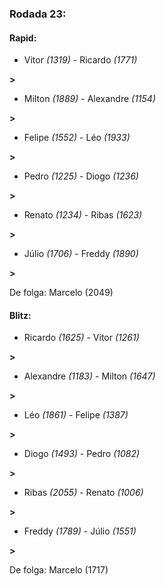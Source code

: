 ### Rodada 23:

#### Rapid:

* Vitor *(1319)*     -     Ricardo *(1771)*

 **>** 
* Milton *(1889)*     -     Alexandre *(1154)*

 **>** 
* Felipe *(1552)*     -     Léo *(1933)*

 **>** 
* Pedro *(1225)*     -     Diogo *(1236)*

 **>** 
* Renato *(1234)*     -     Ribas *(1623)*

 **>** 
* Júlio *(1706)*     -     Freddy *(1890)*

 **>** 

De folga: Marcelo (2049)

#### Blitz:

* Ricardo *(1625)*     -     Vitor *(1261)*

 **>** 
* Alexandre *(1183)*     -     Milton *(1647)*

 **>** 
* Léo *(1861)*     -     Felipe *(1387)*

 **>** 
* Diogo *(1493)*     -     Pedro *(1082)*

 **>** 
* Ribas *(2055)*     -     Renato *(1006)*

 **>** 
* Freddy *(1789)*     -     Júlio *(1551)*

 **>** 

De folga: Marcelo (1717)

